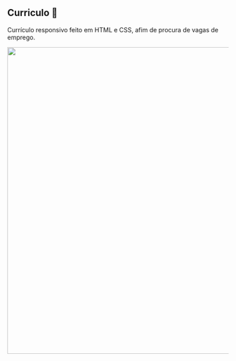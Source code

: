## Curriculo 🧷

Currículo responsivo feito em HTML e CSS, afim de procura de vagas de emprego.

<div align="center">
<img src="https://ibb.co/JxMN8sn" width="700px" />
</div>
